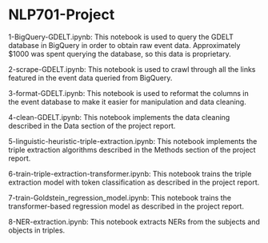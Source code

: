 # NLP701-Project

1-BigQuery-GDELT.ipynb: This notebook is used to query the GDELT database in BigQuery in order to obtain raw event data. Approximately $1000 was spent querying the database, so this data is proprietary.

2-scrape-GDELT.ipynb: This notebook is used to crawl through all the links featured in the event data queried from BigQuery.

3-format-GDELT.ipynb: This notebook is used to reformat the columns in the event database to make it easier for manipulation and data cleaning.

4-clean-GDELT.ipynb: This notebook implements the data cleaning described in the Data section of the project report.

5-linguistic-heuristic-triple-extraction.ipynb: This notebook implements the triple extraction algorithms described in the Methods section of the project report.

6-train-triple-extraction-transformer.ipynb: This notebook trains the triple extraction model with token classification as described in the project report.

7-train-Goldstein_regression_model.ipynb: This notebook trains the transformer-based regression model as described in the project report.

8-NER-extraction.ipynb: This notebook extracts NERs from the subjects and objects in triples.
